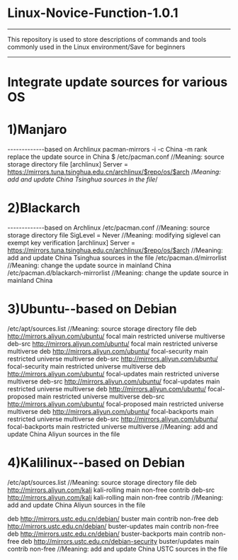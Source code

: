 # Linux-Novice-Function-1.0.1
-----------------------------
This repository is used to store descriptions of commands and tools commonly used in the Linux environment/Save for beginners

-----------------------------

# Integrate update sources for various OS

# 1)Manjaro
-------------based on Archlinux   pacman-mirrors -i -c China -m rank
replace the update source in China
  $ /etc/pacman.conf                                 //Meaning: source storage directory file
[archlinux]
Server = https://mirrors.tuna.tsinghua.edu.cn/archlinux/$repo/os/$arch
/*Meaning: add and update China Tsinghua sources in the file*/

# 2)Blackarch
-------------based on Archlinux
/etc/pacman.conf                                                                                 //Meaning: source storage directory file
SigLevel = Never                                                                                 //Meaning: modifying siglevel can exempt key verification
[archlinux]
Server = https://mirrors.tuna.tsinghua.edu.cn/archlinux/$repo/os/$arch                           //Meaning: add and update China Tsinghua sources in the file
/etc/pacman.d/mirrorlist                                                                         //Meaning: change the update source in mainland China
/etc/pacman.d/blackarch-mirrorlist                                                               //Meaning: change the update source in mainland China

# 3)Ubuntu--based on Debian
/etc/apt/sources.list                                                                            //Meaning: source storage directory file
deb http://mirrors.aliyun.com/ubuntu/ focal main restricted universe multiverse
deb-src http://mirrors.aliyun.com/ubuntu/ focal main restricted universe multiverse
deb http://mirrors.aliyun.com/ubuntu/ focal-security main restricted universe multiverse
deb-src http://mirrors.aliyun.com/ubuntu/ focal-security main restricted universe multiverse
deb http://mirrors.aliyun.com/ubuntu/ focal-updates main restricted universe multiverse
deb-src http://mirrors.aliyun.com/ubuntu/ focal-updates main restricted universe multiverse
deb http://mirrors.aliyun.com/ubuntu/ focal-proposed main restricted universe multiverse
deb-src http://mirrors.aliyun.com/ubuntu/ focal-proposed main restricted universe multiverse
deb http://mirrors.aliyun.com/ubuntu/ focal-backports main restricted universe multiverse
deb-src http://mirrors.aliyun.com/ubuntu/ focal-backports main restricted universe multiverse    //Meaning: add and update China Aliyun sources in the file

# 4)Kalilinux--based on Debian
/etc/apt/sources.list                                                                            //Meaning: source storage directory file
deb http://mirrors.aliyun.com/kali kali-rolling main non-free contrib
deb-src http://mirrors.aliyun.com/kali kali-rolling main non-free contrib                        //Meaning: add and update China Aliyun sources in the file

deb http://mirrors.ustc.edu.cn/debian/ buster main contrib non-free
deb http://mirrors.ustc.edu.cn/debian/ buster-updates main contrib non-free
deb http://mirrors.ustc.edu.cn/debian/ buster-backports main contrib non-free
deb http://mirrors.ustc.edu.cn/debian-security buster/updates main contrib non-free              //Meaning: add and update China USTC sources in the file
